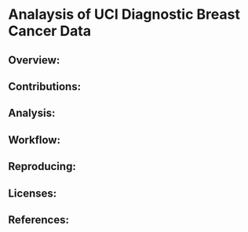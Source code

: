 # Analaysis of UCI Diagnostic Breast Cancer Data

## **Overview:**


## **Contributions:**


## **Analysis:**


## **Workflow:**


## **Reproducing:**


## **Licenses:**


## **References:**


